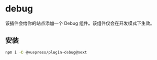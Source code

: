 # debug

<NpmBadge package="@vuepress/plugin-debug" />

该插件会给你的站点添加一个 Debug 组件。该组件仅会在开发模式下生效。

## 安装

```bash
npm i -D @vuepress/plugin-debug@next
```
